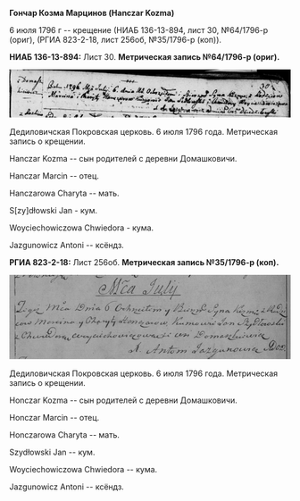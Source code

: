 **Гончар Козма Марцинов (Hanczar Kozma)**

6 июля 1796 г -- крещение (НИАБ 136-13-894, лист 30, №64/1796-р (ориг),
(РГИА 823-2-18, лист 256об, №35/1796-р (коп)).

**НИАБ 136-13-894:** Лист 30. **Метрическая запись №64/1796-р (ориг).**

![](./media/5286ea0babbf6676b99031bba00349277797baf1.png)

Дедиловичская Покровская церковь. 6 июля 1796 года. Метрическая запись о
крещении.

Hanczar Kozma -- сын родителей с деревни Домашковичи.

Hanczar Marcin -- отец.

Hanczarowa Charyta -- мать.

S\[zy\]dłowski Jan - кум.

Woyciechowiczowa Chwiedora - кума.

Jazgunowicz Antoni -- ксёндз.

**РГИА 823-2-18:** Лист 256об. **Метрическая запись №35/1796-р (коп).**

![](./media/1795c9380ede51895eaa836bd3ad5801dc4d2415.png)

Дедиловичская Покровская церковь. 6 июля 1796 года. Метрическая запись о
крещении.

Honczar Kozma -- сын родителей с деревни Домашковичи.

Honczar Marcin -- отец.

Honczarowa Charyta -- мать.

Szydłowski Jan -- кум.

Woyciechowiczowa Chwiedora -- кума.

Jazgunowicz Antoni -- ксёндз.
